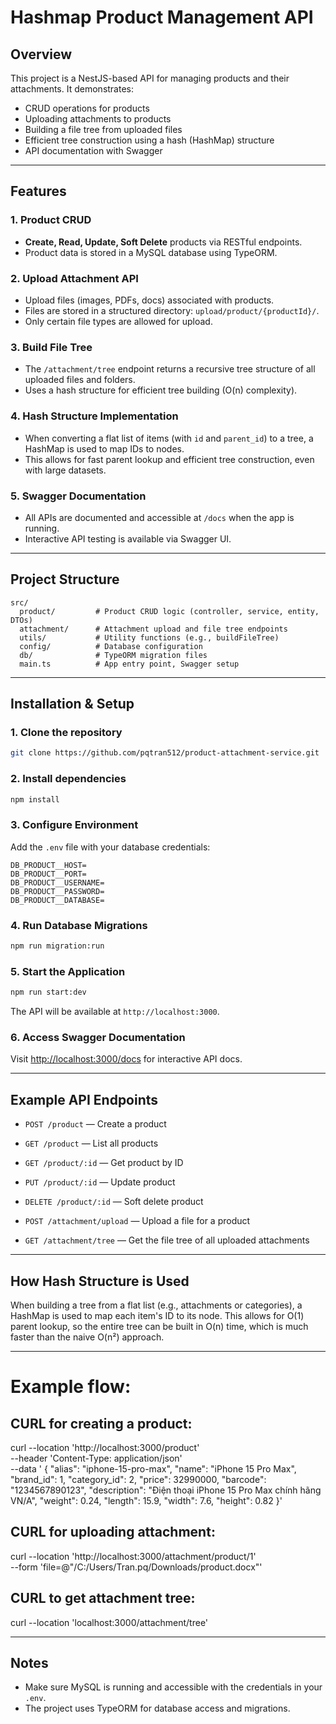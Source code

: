 # Hashmap Product Management API

## Overview

This project is a NestJS-based API for managing products and their attachments. It demonstrates:
- CRUD operations for products
- Uploading attachments to products
- Building a file tree from uploaded files
- Efficient tree construction using a hash (HashMap) structure
- API documentation with Swagger

---

## Features

### 1. Product CRUD
- **Create, Read, Update, Soft Delete** products via RESTful endpoints.
- Product data is stored in a MySQL database using TypeORM.

### 2. Upload Attachment API
- Upload files (images, PDFs, docs) associated with products.
- Files are stored in a structured directory: `upload/product/{productId}/`.
- Only certain file types are allowed for upload.

### 3. Build File Tree
- The `/attachment/tree` endpoint returns a recursive tree structure of all uploaded files and folders.
- Uses a hash structure for efficient tree building (O(n) complexity).

### 4. Hash Structure Implementation
- When converting a flat list of items (with `id` and `parent_id`) to a tree, a HashMap is used to map IDs to nodes.
- This allows for fast parent lookup and efficient tree construction, even with large datasets.

### 5. Swagger Documentation
- All APIs are documented and accessible at `/docs` when the app is running.
- Interactive API testing is available via Swagger UI.

---

## Project Structure

```
src/
  product/         # Product CRUD logic (controller, service, entity, DTOs)
  attachment/      # Attachment upload and file tree endpoints
  utils/           # Utility functions (e.g., buildFileTree)
  config/          # Database configuration
  db/              # TypeORM migration files
  main.ts          # App entry point, Swagger setup
```

---

## Installation & Setup

### 1. Clone the repository

```sh
git clone https://github.com/pqtran512/product-attachment-service.git
```

### 2. Install dependencies

```sh
npm install
```

### 3. Configure Environment

Add the `.env` file with your database credentials:

```
DB_PRODUCT__HOST=
DB_PRODUCT__PORT=
DB_PRODUCT__USERNAME=
DB_PRODUCT__PASSWORD=
DB_PRODUCT__DATABASE=
```

### 4. Run Database Migrations

```sh
npm run migration:run
```

### 5. Start the Application

```sh
npm run start:dev
```

The API will be available at `http://localhost:3000`.

### 6. Access Swagger Documentation

Visit [http://localhost:3000/docs](http://localhost:3000/docs) for interactive API docs.

---

## Example API Endpoints

- `POST /product` — Create a product
- `GET /product` — List all products
- `GET /product/:id` — Get product by ID
- `PUT /product/:id` — Update product
- `DELETE /product/:id` — Soft delete product

- `POST /attachment/upload` — Upload a file for a product
- `GET /attachment/tree` — Get the file tree of all uploaded attachments

---

## How Hash Structure is Used

When building a tree from a flat list (e.g., attachments or categories), a HashMap is used to map each item's ID to its node. This allows for O(1) parent lookup, so the entire tree can be built in O(n) time, which is much faster than the naive O(n²) approach.

---
# Example flow:

## CURL for creating a product:
curl --location 'http://localhost:3000/product' \
--header 'Content-Type: application/json' \
--data ' {
  "alias": "iphone-15-pro-max",
  "name": "iPhone 15 Pro Max",
  "brand_id": 1,
  "category_id": 2,
  "price": 32990000,
  "barcode": "1234567890123",
  "description": "Điện thoại iPhone 15 Pro Max chính hãng VN/A",
  "weight": 0.24,
  "length": 15.9,
  "width": 7.6,
  "height": 0.82
}'

## CURL for uploading attachment:
curl --location 'http://localhost:3000/attachment/product/1' \
--form 'file=@"/C:/Users/Tran.pq/Downloads/product.docx"'

## CURL to get attachment tree:
curl --location 'localhost:3000/attachment/tree'

---

## Notes
- Make sure MySQL is running and accessible with the credentials in your `.env`.
- The project uses TypeORM for database access and migrations.